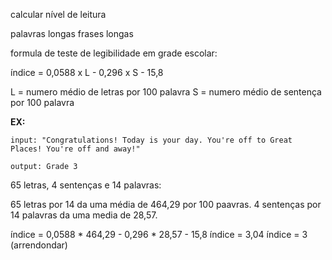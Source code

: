 calcular nível de leitura

palavras longas
frases longas

formula de teste de legibilidade em grade escolar:

índice = 0,0588 x L - 0,296 x S - 15,8

L = numero médio de letras por 100 palavra
S = numero médio de sentença por 100 palavra


**EX:**

	input: "Congratulations! Today is your day. You're off to Great Places! You're off and away!"

	output: Grade 3


65 letras, 4 sentenças e 14 palavras:

65 letras por 14 da uma média de 464,29 por 100 paavras.
4 sentenças por 14 palavras da uma media de 28,57.

índice = 0,0588 * 464,29 - 0,296 * 28,57 - 15,8
índice = 3,04
índice = 3 (arrendondar)


